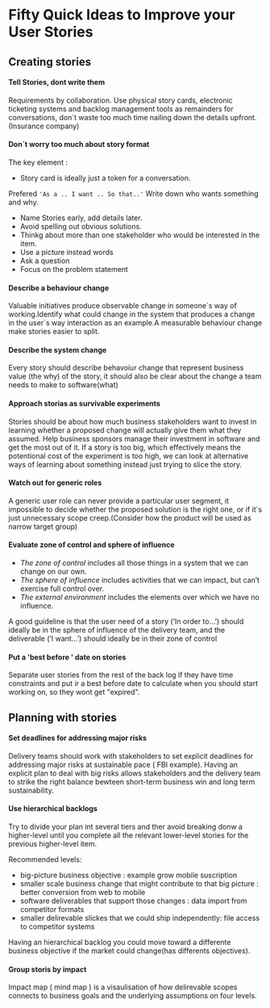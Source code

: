 # Fifty Quick Ideas to Improve your User Stories

## Creating stories

#### Tell Stories, dont write them 
Requirements by collaboration. Use physical story cards, electronic ticketing systems and backlog management tools as remainders for conversations, don´t waste too much time nailing down the details upfront.
(Insurance company)

#### Don´t worry too much about story format
The key element :
- Story card is ideally just a token for a conversation.

Prefered ` 'As a .. I want .. So that..' ` Write down who wants something and why.
 
 - Name Stories early, add details later.
 - Avoid spelling out obvious solutions.
 - Thinkg about more than one stakeholder who would be interested in the item.
 - Use a picture instead words
 - Ask a question
 - Focus on the problem statement
 
#### Describe a behaviour change
Valuable initiatives produce observable change in someone´s way of working.Identify what could change in the system that produces a change in the user´s way interaction as an example.A measurable behaviour change make stories easier to split.

#### Describe the system change
Every story should describe behavoiur change that represent business value (the why) of the story, it should also be clear about the change a team needs to make to software(what)
 
#### Approach storias as survivable experiments
Stories should be about how much business stakeholders want to invest in learning whether a proposed change will actually give them what they assumed. Help business sponsors manage their investment in software and get the most out of it. 
If a story is too big, which effectively means the potentional cost of the experiment is too high, we can look at alternative ways of learning about something instead just trying to slice the story.

#### Watch out for generic roles
A generic user role can never provide a particular user segment, it impossible to decide whether the proposed solution is the right one, or if it´s just unnecessary scope creep.(Consider how the product will be used as narrow target group)

#### Evaluate zone of control and sphere of influence
- _The zone of control_ includes all those things in a system that we can change on our own.
- _The sphere of influence_ includes activities that we can impact, but can’t exercise full control over.
- _The external environment_ includes the elements over which we have no influence.

A good guideline is that the user need of a story (‘In order to…’) should ideally be in the sphere of influence of the delivery team, and the deliverable (‘I want…’) should ideally be in their zone of control

#### Put a 'best before ' date on stories
Separate user stories from the rest of the back log if they have time constraints and put ir a best before date to calculate when you should start working on, so they wont get "expired".

## Planning with stories

#### Set deadlines for addressing major risks
Delivery teams should work with stakeholders to set explicit deadlines for addressing major risks at sustainable pace ( FBI example). Having an explicit plan to deal with big risks allows stakeholders and the delivery team to strike the right balance bewteen short-term business win and long term sustainability.

#### Use hierarchical backlogs
Try to divide your plan int several tiers and ther avoid breaking donw a higher-level until you complete all the relevant lower-level stories for the previous higher-level item.

Recommended levels:
 - big-picture business objective : example grow mobile suscription
 - smaller scale business change that might contribute to that big picture : better conversion from web to mobile
 - software deliverables that support those changes : data import from competitor formats
 - smaller delirevable slickes that we could ship independently: file access to competitor systems
 
Having an hierarchical backlog you could move toward a differente business objective if the market could change(has differents objectives).

#### Group storis by impact

Impact map ( mind map ) is a visaulisation of how delirevable scopes connects to business goals and the underlying assumptions on four levels.




 

 


